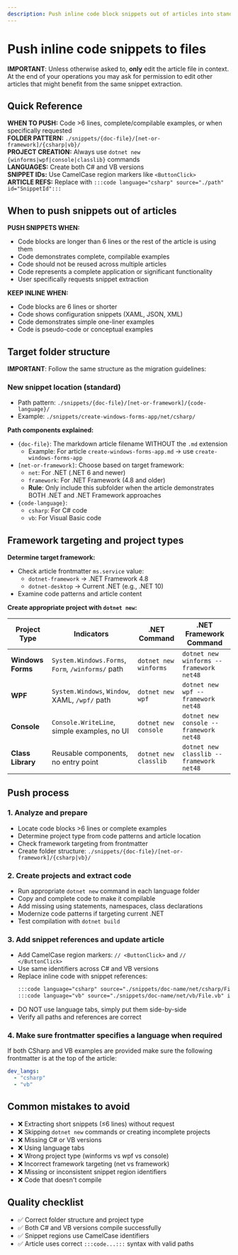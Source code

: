 ```yaml
---
description: Push inline code block snippets out of articles into standalone files with proper project structure.
---
```


# Push inline code snippets to files

**IMPORTANT**: Unless otherwise asked to, **only** edit the article file in context. At the end of your operations you may ask for permission to edit other articles that might benefit from the same snippet extraction.

## Quick Reference

**WHEN TO PUSH:** Code >6 lines, complete/compilable examples, or when specifically requested  
**FOLDER PATTERN:** `./snippets/{doc-file}/[net-or-framework]/{csharp|vb}/`  
**PROJECT CREATION:** Always use `dotnet new {winforms|wpf|console|classlib}` commands  
**LANGUAGES:** Create both C# and VB versions  
**SNIPPET IDs:** Use CamelCase region markers like `<ButtonClick>`  
**ARTICLE REFS:** Replace with `:::code language="csharp" source="./path" id="SnippetId":::`

## When to push snippets out of articles

**PUSH SNIPPETS WHEN:**
- Code blocks are longer than 6 lines or the rest of the article is using them
- Code demonstrates complete, compilable examples
- Code should not be reused across multiple articles
- Code represents a complete application or significant functionality
- User specifically requests snippet extraction

**KEEP INLINE WHEN:**
- Code blocks are 6 lines or shorter
- Code shows configuration snippets (XAML, JSON, XML)
- Code demonstrates simple one-liner examples
- Code is pseudo-code or conceptual examples

## Target folder structure

**IMPORTANT**: Follow the same structure as the migration guidelines:

### New snippet location (standard)
- Path pattern: `./snippets/{doc-file}/[net-or-framework]/{code-language}/`
- Example: `./snippets/create-windows-forms-app/net/csharp/`

**Path components explained:**
- `{doc-file}`: The markdown article filename WITHOUT the `.md` extension
  - Example: For article `create-windows-forms-app.md` → use `create-windows-forms-app`
- `[net-or-framework]`: Choose based on target framework:
  - `net`: For .NET (.NET 6 and newer)
  - `framework`: For .NET Framework (4.8 and older)
  - **Rule**: Only include this subfolder when the article demonstrates BOTH .NET and .NET Framework approaches
- `{code-language}`: 
  - `csharp`: For C# code
  - `vb`: For Visual Basic code

## Framework targeting and project types

**Determine target framework:**
- Check article frontmatter `ms.service` value:
  - `dotnet-framework` → .NET Framework 4.8
  - `dotnet-desktop` → Current .NET (e.g., .NET 10)
- Examine code patterns and article content

**Create appropriate project with `dotnet new`:**

| Project Type | Indicators | .NET Command | .NET Framework Command |
|--------------|------------|--------------|------------------------|
| **Windows Forms** | `System.Windows.Forms`, `Form`, `/winforms/` path | `dotnet new winforms` | `dotnet new winforms --framework net48` |
| **WPF** | `System.Windows`, `Window`, XAML, `/wpf/` path | `dotnet new wpf` | `dotnet new wpf --framework net48` |
| **Console** | `Console.WriteLine`, simple examples, no UI | `dotnet new console` | `dotnet new console --framework net48` |
| **Class Library** | Reusable components, no entry point | `dotnet new classlib` | `dotnet new classlib --framework net48` |

## Push process

### 1. Analyze and prepare
- Locate code blocks >6 lines or complete examples
- Determine project type from code patterns and article location
- Check framework targeting from frontmatter
- Create folder structure: `./snippets/{doc-file}/[net-or-framework]/{csharp|vb}/`

### 2. Create projects and extract code
- Run appropriate `dotnet new` command in each language folder
- Copy and complete code to make it compilable
- Add missing using statements, namespaces, class declarations
- Modernize code patterns if targeting current .NET
- Test compilation with `dotnet build`

### 3. Add snippet references and update article
- Add CamelCase region markers: `// <ButtonClick>` and `// </ButtonClick>`
- Use same identifiers across C# and VB versions
- Replace inline code with snippet references:
  ```markdown
  :::code language="csharp" source="./snippets/doc-name/net/csharp/File.cs" id="ButtonClick":::
  :::code language="vb" source="./snippets/doc-name/net/vb/File.vb" id="ButtonClick":::
  ```
- DO NOT use language tabs, simply put them side-by-side
- Verify all paths and references are correct

### 4. Make sure frontmatter specifies a language when required

If both CSharp and VB examples are provided make sure the following frontmatter is at the top of the article:

```yml
dev_langs:
  - "csharp"
  - "vb"
```

## Common mistakes to avoid

- ❌ Extracting short snippets (≤6 lines) without request
- ❌ Skipping `dotnet new` commands or creating incomplete projects  
- ❌ Missing C# or VB versions
- ❌ Using language tabs
- ❌ Wrong project type (winforms vs wpf vs console)
- ❌ Incorrect framework targeting (net vs framework)
- ❌ Missing or inconsistent snippet region identifiers
- ❌ Code that doesn't compile

## Quality checklist

- ✅ Correct folder structure and project type
- ✅ Both C# and VB versions compile successfully  
- ✅ Snippet regions use CamelCase identifiers
- ✅ Article uses correct `:::code...:::` syntax with valid paths